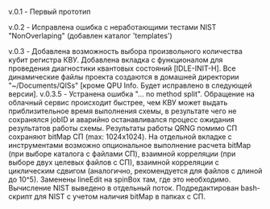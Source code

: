 v.0.1 - Первый прототип

v.0.2 - Исправлена ошибка с неработающими тестами NIST "NonOverlaping" (добавлен каталог 'templates')

v.0.3 - Добавлена возможность выбора произвольного количества кубит регистра КВУ.
		Добавлена вкладка с функционалом для проведения диагностики квантовых состояний [IDLE-INIT-H].
		Все динамические файлы проекта создаются в домашней директории "~/Documents/QISs"
			[кроме QPU Info. Будет исправлено в следующей версии].
v.0.3.5 - Устранена ошибка "... no method split". Обращение на облачный сервис происходит быстрее,
	чем КВУ может выдать приблизительное время выполнения схемы, в результате чего не сохранялся
	jobID и аварийно останавливался процесс ожидания результатов работы схемы.
		 Результаты работы QRNG помимо СП сохраняют bitMap СП (max: 1024x1024).
		 На отдельной вкладке с инструментами возможно опциональное выполнение расчета bitMap
		 (при выборе каталога с файлами СП), взаимной корреляции (при выборе двух целевых файлов с СП),
		 взаимной корреляции с циклическим сдвигом (аналогично, рекомендуется для файлов с длиной до 10^5).
		 Заменены lineEdit на spinBox там, где это необходимо.
		 Вычисление NIST выведено в отдельный поток.
		 Подредактирован bash-скрипт для NIST с учетом наличия bitMap в папках с СП.
